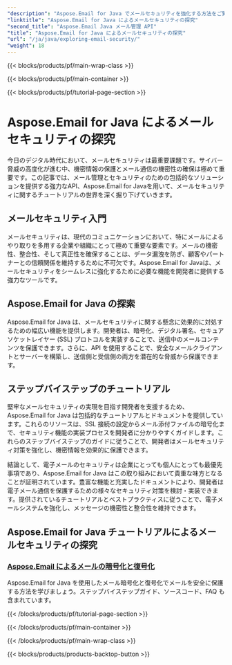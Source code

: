 ```yaml
---
"description": "Aspose.Email for Java でメールセキュリティを強化する方法をご覧ください。ステップバイステップのチュートリアルとベストプラクティスをご覧ください。"
"linktitle": "Aspose.Email for Java によるメールセキュリティの探究"
"second_title": "Aspose.Email Java メール管理 API"
"title": "Aspose.Email for Java によるメールセキュリティの探究"
"url": "/ja/java/exploring-email-security/"
"weight": 18
---
```


{{< blocks/products/pf/main-wrap-class >}}

{{< blocks/products/pf/main-container >}}

{{< blocks/products/pf/tutorial-page-section >}}

# Aspose.Email for Java によるメールセキュリティの探究


今日のデジタル時代において、メールセキュリティは最重要課題です。サイバー脅威の高度化が進む中、機密情報の保護とメール通信の機密性の確保は極めて重要です。この記事では、メール管理とセキュリティのための包括的なソリューションを提供する強力なAPI、Aspose.Email for Javaを用いて、メールセキュリティに関するチュートリアルの世界を深く掘り下げていきます。

## メールセキュリティ入門

メールセキュリティは、現代のコミュニケーションにおいて、特にメールによるやり取りを多用する企業や組織にとって極めて重要な要素です。メールの機密性、整合性、そして真正性を確保することは、データ漏洩を防ぎ、顧客やパートナーとの信頼関係を維持するために不可欠です。Aspose.Email for Javaは、メールセキュリティをシームレスに強化するために必要な機能を開発者に提供する強力なツールです。

## Aspose.Email for Java の探索

Aspose.Email for Java は、メールセキュリティに関する懸念に効果的に対処するための幅広い機能を提供します。開発者は、暗号化、デジタル署名、セキュアソケットレイヤー (SSL) プロトコルを実装することで、送信中のメールコンテンツを保護できます。さらに、API を使用することで、安全なメールクライアントとサーバーを構築し、送信側と受信側の両方を潜在的な脅威から保護できます。

## ステップバイステップのチュートリアル

堅牢なメールセキュリティの実現を目指す開発者を支援するため、Aspose.Email for Java は包括的なチュートリアルとドキュメントを提供しています。これらのリソースは、SSL 接続の設定からメール添付ファイルの暗号化まで、セキュリティ機能の実装プロセスを開発者に分かりやすくガイドします。これらのステップバイステップのガイドに従うことで、開発者はメールセキュリティ対策を強化し、機密情報を効果的に保護できます。

結論として、電子メールのセキュリティは企業にとっても個人にとっても最優先事項であり、Aspose.Email for Java はこの取り組みにおいて貴重な味方となることが証明されています。豊富な機能と充実したドキュメントにより、開発者は電子メール通信を保護するための様々なセキュリティ対策を検討・実装できます。提供されているチュートリアルとベストプラクティスに従うことで、電子メールシステムを強化し、メッセージの機密性と整合性を維持できます。

## Aspose.Email for Java チュートリアルによるメールセキュリティの探究
### [Aspose.Email によるメールの暗号化と復号化](./email-encryption-and-decryption/)
Aspose.Email for Java を使用したメール暗号化と復号化でメールを安全に保護する方法を学びましょう。ステップバイステップガイド、ソースコード、FAQ も含まれています。

{{< /blocks/products/pf/tutorial-page-section >}}

{{< /blocks/products/pf/main-container >}}

{{< /blocks/products/pf/main-wrap-class >}}

{{< blocks/products/products-backtop-button >}}